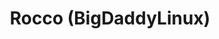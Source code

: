 ---
avatar: /images/people/rocco-bigdaddylinux.jpg
avatar_small: /images/people/rocco-bigdaddylinux_small.jpg
bio: Rocco (BigDaddyLinux) hosts Bid Daddy Linux Live! (BDLL) and Linux Spotlight,
  and gives in many ways to the linux community.
homepage: https://bigdaddylinux.com
instagram: null
linkedin: null
title: Rocco (BigDaddyLinux)
twitter: https://x.com/bigdaddylinux
type: guest
username: rocco-bigdaddylinux
youtube: https://youtube.com/bigdaddylinux
---